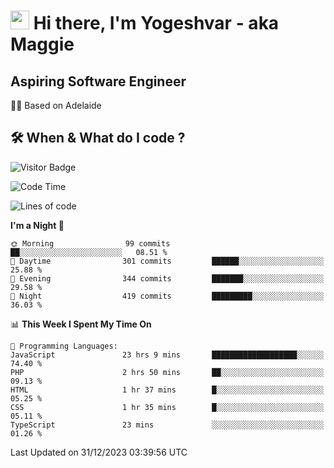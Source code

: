 <h1><img src="https://emojis.slackmojis.com/emojis/images/1531849430/4246/blob-sunglasses.gif?1531849430" width="30"/> Hi there, I'm Yogeshvar - aka Maggie</h1>

## Aspiring Software Engineer
🏂🏻  Based on Adelaide 

## 🛠 When & What do I code ?  

![Visitor Badge](https://visitor-badge.feriirawann.repl.co?username=yogeshvar&repo=yogeshvar&label=Visitors&style=plastic&color=%23457BFF&contentType=svg)

<!--START_SECTION:waka-->
![Code Time](http://img.shields.io/badge/Code%20Time-2%2C483%20hrs%2027%20mins-blue)

![Lines of code](https://img.shields.io/badge/From%20Hello%20World%20I%27ve%20Written-4.0%20million%20lines%20of%20code-blue)

**I'm a Night 🦉** 

```text
🌞 Morning                99 commits          ██░░░░░░░░░░░░░░░░░░░░░░░   08.51 % 
🌆 Daytime                301 commits         ██████░░░░░░░░░░░░░░░░░░░   25.88 % 
🌃 Evening                344 commits         ███████░░░░░░░░░░░░░░░░░░   29.58 % 
🌙 Night                  419 commits         █████████░░░░░░░░░░░░░░░░   36.03 % 
```


📊 **This Week I Spent My Time On** 

```text
💬 Programming Languages: 
JavaScript               23 hrs 9 mins       ███████████████████░░░░░░   74.40 % 
PHP                      2 hrs 50 mins       ██░░░░░░░░░░░░░░░░░░░░░░░   09.13 % 
HTML                     1 hr 37 mins        █░░░░░░░░░░░░░░░░░░░░░░░░   05.25 % 
CSS                      1 hr 35 mins        █░░░░░░░░░░░░░░░░░░░░░░░░   05.11 % 
TypeScript               23 mins             ░░░░░░░░░░░░░░░░░░░░░░░░░   01.26 % 
```


 Last Updated on 31/12/2023 03:39:56 UTC
<!--END_SECTION:waka-->
